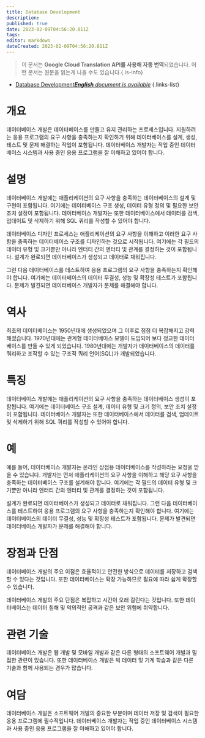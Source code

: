 ```yaml
---
title: Database Development
description: 
published: true
date: 2023-02-09T04:56:20.811Z
tags: 
editor: markdown
dateCreated: 2023-02-09T04:56:20.811Z
---
```


> 이 문서는 **Google Cloud Translation API를 사용해 자동 번역**되었습니다.
어떤 문서는 원문을 읽는게 나을 수도 있습니다.{.is-info}



- [Database Development***English** document is available*](/en/Knowledge-base/Dictionary/database-development)
{.links-list}


# 개요
데이터베이스 개발은 데이터베이스를 만들고 유지 관리하는 프로세스입니다. 지원하려는 응용 프로그램의 요구 사항을 충족하는지 확인하기 위해 데이터베이스를 설계, 생성, 테스트 및 문제 해결하는 작업이 포함됩니다. 데이터베이스 개발자는 작업 중인 데이터베이스 시스템과 사용 중인 응용 프로그램을 잘 이해하고 있어야 합니다.

# 설명
데이터베이스 개발에는 애플리케이션의 요구 사항을 충족하는 데이터베이스의 설계 및 구현이 포함됩니다. 여기에는 데이터베이스 구조 생성, 데이터 유형 정의 및 필요한 보안 조치 설정이 포함됩니다. 데이터베이스 개발자는 또한 데이터베이스에서 데이터를 검색, 업데이트 및 삭제하기 위해 SQL 쿼리를 작성할 수 있어야 합니다.

데이터베이스 디자인 프로세스는 애플리케이션의 요구 사항을 이해하고 이러한 요구 사항을 충족하는 데이터베이스 구조를 디자인하는 것으로 시작됩니다. 여기에는 각 필드의 데이터 유형 및 크기뿐만 아니라 엔터티 간의 엔터티 및 관계를 결정하는 것이 포함됩니다. 설계가 완료되면 데이터베이스가 생성되고 데이터로 채워집니다.

그런 다음 데이터베이스를 테스트하여 응용 프로그램의 요구 사항을 충족하는지 확인해야 합니다. 여기에는 데이터베이스의 데이터 무결성, 성능 및 확장성 테스트가 포함됩니다. 문제가 발견되면 데이터베이스 개발자가 문제를 해결해야 합니다.

# 역사
최초의 데이터베이스는 1950년대에 생성되었으며 그 이후로 점점 더 복잡해지고 강력해졌습니다. 1970년대에는 관계형 데이터베이스 모델이 도입되어 보다 정교한 데이터베이스를 만들 수 있게 되었습니다. 1980년대에는 개발자가 데이터베이스의 데이터를 쿼리하고 조작할 수 있는 구조적 쿼리 언어(SQL)가 개발되었습니다.

# 특징
데이터베이스 개발에는 애플리케이션의 요구 사항을 충족하는 데이터베이스 생성이 포함됩니다. 여기에는 데이터베이스 구조 설계, 데이터 유형 및 크기 정의, 보안 조치 설정이 포함됩니다. 데이터베이스 개발자는 또한 데이터베이스에서 데이터를 검색, 업데이트 및 삭제하기 위해 SQL 쿼리를 작성할 수 있어야 합니다.

# 예
예를 들어, 데이터베이스 개발자는 온라인 상점용 데이터베이스를 작성하라는 요청을 받을 수 있습니다. 개발자는 먼저 애플리케이션의 요구 사항을 이해하고 해당 요구 사항을 충족하는 데이터베이스 구조를 설계해야 합니다. 여기에는 각 필드의 데이터 유형 및 크기뿐만 아니라 엔터티 간의 엔터티 및 관계를 결정하는 것이 포함됩니다.

설계가 완료되면 데이터베이스가 생성되고 데이터로 채워집니다. 그런 다음 데이터베이스를 테스트하여 응용 프로그램의 요구 사항을 충족하는지 확인해야 합니다. 여기에는 데이터베이스의 데이터 무결성, 성능 및 확장성 테스트가 포함됩니다. 문제가 발견되면 데이터베이스 개발자가 문제를 해결해야 합니다.

# 장점과 단점
데이터베이스 개발의 주요 이점은 효율적이고 안전한 방식으로 데이터를 저장하고 검색할 수 있다는 것입니다. 또한 데이터베이스는 확장 가능하므로 필요에 따라 쉽게 확장할 수 있습니다.

데이터베이스 개발의 주요 단점은 복잡하고 시간이 오래 걸린다는 것입니다. 또한 데이터베이스는 데이터 침해 및 악의적인 공격과 같은 보안 위험에 취약합니다.

# 관련 기술
데이터베이스 개발은 웹 개발 및 모바일 개발과 같은 다른 형태의 소프트웨어 개발과 밀접한 관련이 있습니다. 또한 데이터베이스 개발은 빅 데이터 및 기계 학습과 같은 다른 기술과 함께 사용되는 경우가 많습니다.

# 여담
데이터베이스 개발은 소프트웨어 개발의 중요한 부분이며 데이터 저장 및 검색이 필요한 응용 프로그램에 필수적입니다. 데이터베이스 개발자는 작업 중인 데이터베이스 시스템과 사용 중인 응용 프로그램을 잘 이해하고 있어야 합니다.